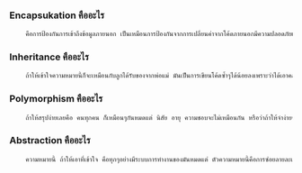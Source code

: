 ### Encapsukation คืออะไร
```bash
    คือการป้องกันการเข้าถึงข้อมูลภายนอก เป็นเหมือนการป้องกันจากการเปลี่ยนค่าจากโค้ดภายนอกมีความปลอดภัยและเป็นความลับมีความเข้าใจง่ายในการเขียนโปรแกรม
```
### Inheritance คืออะไร
```bash
    ถ้าให้เข้าใจความหมายนี้ก็จะเหมือนกับลูกได้รับของจากพ่อแม่ มันเป็นการเขียนโค้ดซ้ำๆได้น้อยลงเพราะว่าได้เอาคลาสเดิมจากตัวแม่มาใช้โดยไม่ต้องเขียนใหม่
```
### Polymorphism คืออะไร
```bash
    ถ้าให้สรุปง่ายเลยคือ คนทุกคน ก็เหมือนๆกันหมดแต่ นิสัย อายุ ความชอบจะไม่เหมือนกัน หรือว่าถ้าให้จำง่ายๆ คือ ของเหมือนกันแต่การใช้งานไม่เหมือนกัน
```
### Abstraction คืออะไร
```bash
    ความหมายนี้ ถ้าให้เอาที่เข้าใจ คือทุกๆอย่างมีระบบการทำงานของมันหมดแต่ ตัวความหมายนี้คือการซ่อยลายละเอียด แต่เอาส่วนของผลลัพธ์หรือที่จะเป็นเท่านั้น
```